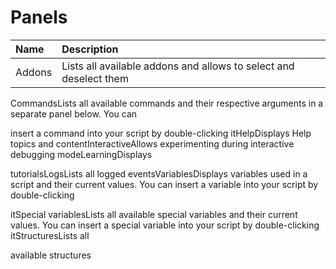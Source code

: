 # Panels

| Name | Description |
| :--- | :--- |
| Addons | Lists all available addons and allows to select and deselect them |

CommandsLists all available commands and their respective arguments in a separate panel below. You can

insert a command into your script by double-clicking itHelpDisplays Help topics and contentInteractiveAllows experimenting during interactive debugging modeLearningDisplays

tutorialsLogsLists all logged eventsVariablesDisplays variables used in a script and their current values. You can insert a variable into your script by double-clicking

itSpecial variablesLists all available special variables and their current values. You can insert a special variable into your script by double-clicking itStructuresLists all

available structures

